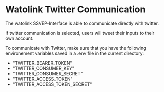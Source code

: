 # Watolink Twitter Communication

The watolink SSVEP-Interface is able to communicate directly with twitter.

If twitter communication is selected, users will tweet their inputs to their own account.

To communicate with Twitter, make sure that you have the following environement variables saved in a .env file in the current directory:

- "TWITTER_BEARER_TOKEN"
- "TWITTER_CONSUMER_KEY"
- "TWITTER_CONSUMER_SECRET"
- "TWITTER_ACCESS_TOKEN"
- "TWITTER_ACCESS_TOKEN_SECRET"
